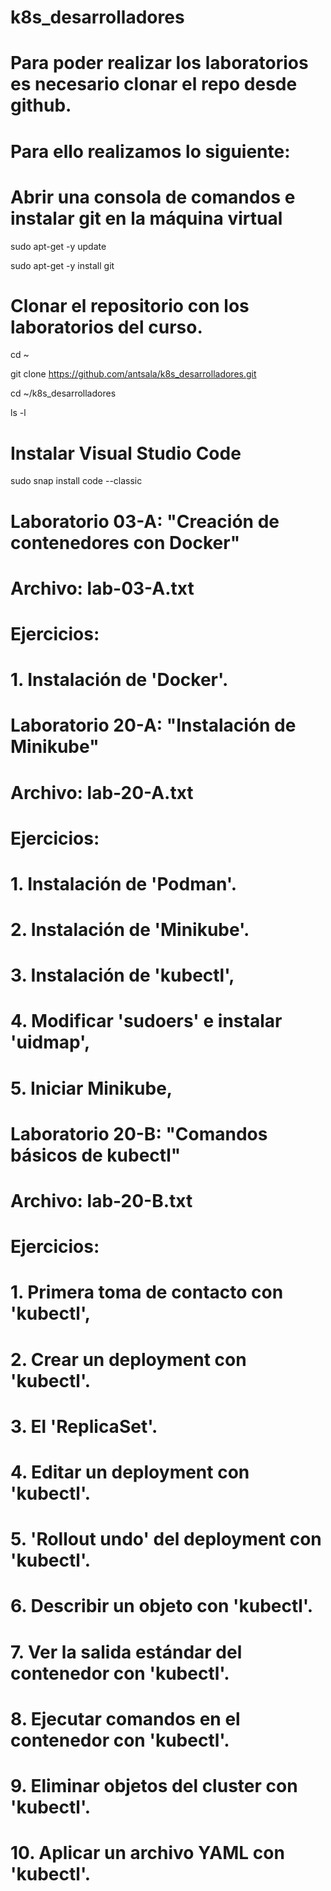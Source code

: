 # k8s_desarrolladores

# Para poder realizar los laboratorios es necesario clonar el repo desde github. 
# Para ello realizamos lo siguiente:

# Abrir una consola de comandos e instalar git en la máquina virtual

sudo apt-get -y update

sudo apt-get -y install git


# Clonar el repositorio con los laboratorios del curso.

cd ~

git clone https://github.com/antsala/k8s_desarrolladores.git

cd ~/k8s_desarrolladores

ls -l


# Instalar Visual Studio Code

sudo snap install code --classic


# Laboratorio 03-A: "Creación de contenedores con Docker"
# Archivo: lab-03-A.txt
#
# Ejercicios:
#    1. Instalación de 'Docker'.



# Laboratorio 20-A: "Instalación de Minikube"
# Archivo: lab-20-A.txt
#
# Ejercicios:
#    1. Instalación de 'Podman'.
#    2. Instalación de 'Minikube'.
#    3. Instalación de 'kubectl',
#    4. Modificar 'sudoers' e instalar 'uidmap',
#    5. Iniciar Minikube,


# Laboratorio 20-B: "Comandos básicos de kubectl"
# Archivo: lab-20-B.txt
#
# Ejercicios:
#    1. Primera toma de contacto con 'kubectl',
#    2. Crear un deployment con 'kubectl'.
#    3. El 'ReplicaSet'.
#    4. Editar un deployment con 'kubectl'.
#    5. 'Rollout undo' del deployment con 'kubectl'.
#    6. Describir un objeto con 'kubectl'.
#    7. Ver la salida estándar del contenedor con 'kubectl'.
#    8. Ejecutar comandos en el contenedor con 'kubectl'.
#    9. Eliminar objetos del cluster con 'kubectl'.
#    10. Aplicar un archivo YAML con 'kubectl'.
